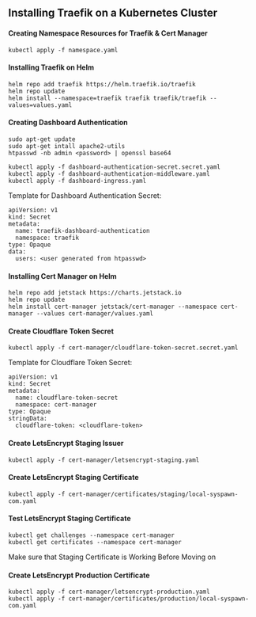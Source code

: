 ## Installing Traefik on a Kubernetes Cluster

#### Creating Namespace Resources for Traefik & Cert Manager
```
kubectl apply -f namespace.yaml
```

#### Installing Traefik on Helm
```
helm repo add traefik https://helm.traefik.io/traefik
helm repo update
helm install --namespace=traefik traefik traefik/traefik --values=values.yaml
```

#### Creating Dashboard Authentication
```
sudo apt-get update
sudo apt-get intall apache2-utils
htpasswd -nb admin <password> | openssl base64

kubectl apply -f dashboard-authentication-secret.secret.yaml
kubectl apply -f dashboard-authentication-middleware.yaml
kubectl apply -f dashboard-ingress.yaml
```

Template for Dashboard Authentication Secret:
```
apiVersion: v1
kind: Secret
metadata:
  name: traefik-dashboard-authentication
  namespace: traefik
type: Opaque
data:
  users: <user generated from htpasswd>
```

#### Installing Cert Manager on Helm
```
helm repo add jetstack https://charts.jetstack.io
helm repo update
helm install cert-manager jetstack/cert-manager --namespace cert-manager --values cert-manager/values.yaml
```

#### Create Cloudflare Token Secret
```
kubectl apply -f cert-manager/cloudflare-token-secret.secret.yaml
```

Template for Cloudflare Token Secret:
```
apiVersion: v1
kind: Secret
metadata:
  name: cloudflare-token-secret
  namespace: cert-manager
type: Opaque
stringData:
  cloudflare-token: <cloudflare-token>
```

#### Create LetsEncrypt Staging Issuer
```
kubectl apply -f cert-manager/letsencrypt-staging.yaml
```

#### Create LetsEncrypt Staging Certificate
```
kubectl apply -f cert-manager/certificates/staging/local-syspawn-com.yaml
```

#### Test LetsEncrypt Staging Certificate
```
kubectl get challenges --namespace cert-manager
kubectl get certificates --namespace cert-manager
```

Make sure that Staging Certificate is Working Before Moving on

#### Create LetsEncrypt Production Certificate
```
kubectl apply -f cert-manager/letsencrypt-production.yaml
kubectl apply -f cert-manager/certificates/production/local-syspawn-com.yaml
```
